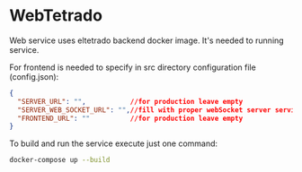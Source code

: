 # WebTetrado
Web service uses eltetrado backend docker image. It's needed to running service.

For frontend is needed to specify in src directory configuration file (config.json):
```json
{
  "SERVER_URL": "",           //for production leave empty
  "SERVER_WEB_SOCKET_URL": "",//fill with proper webSocket server service
  "FRONTEND_URL": ""          //for production leave empty
}
```

To build and run the service execute just one command:
```bash
docker-compose up --build
```
